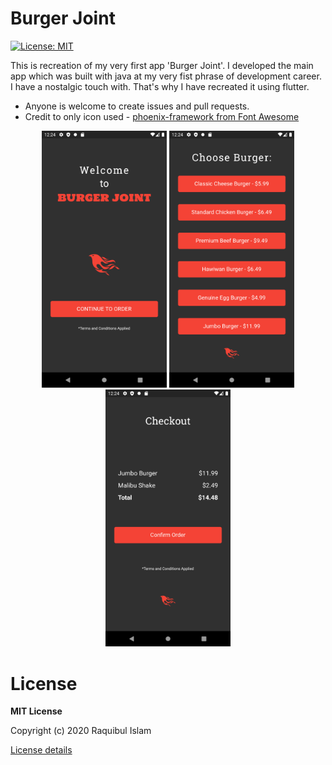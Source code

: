 # Burger Joint

[![License: MIT](https://img.shields.io/badge/License-MIT-yellow.svg)](https://opensource.org/licenses/MIT)

This is recreation of my very first app 'Burger Joint'. I developed the main app which was built with java at my very fist phrase of development career. I have a nostalgic touch with. That's why I have recreated it using flutter.

- Anyone is welcome to create issues and pull requests.
- Credit to only icon used - [phoenix-framework from Font Awesome](https://fontawesome.com/icons/phoenix-framework?style=brands)

<p align="center">
<img src="Screenshots/1.png" width="200">
<img src="Screenshots/2.png" width="200">
<img src="Screenshots/3.png" width="200">
</p>

# License

**MIT License**

Copyright (c) 2020 Raquibul Islam

[License details](https://github.com/shubha360/burger-joint-recreated/blob/master/LICENSE)

